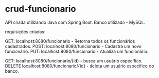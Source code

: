 # crud-funcionario

API criada utilizando Java com Spring Boot.
Banco utilizado - MySQL.

requisições criadas:

GET: localhost:8080/funcionario - Retorna todos os funcionários cadastrados.
POST: localhost:8080/funcionario - Cadastra um novo funcionário.
PUT: localhost:8080/funcionario - Atualiza um funcionário.

GET: localhost:8080/funcionario/{id} - busca um usuário específico.
DELETE localhost:8080/funcionario/{id} - deleta um usuário específico do banco. 
